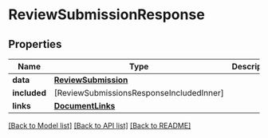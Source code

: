 # ReviewSubmissionResponse

## Properties
Name | Type | Description | Notes
------------ | ------------- | ------------- | -------------
**data** | [**ReviewSubmission**](ReviewSubmission.md) |  | 
**included** | [ReviewSubmissionsResponseIncludedInner] |  | [optional] 
**links** | [**DocumentLinks**](DocumentLinks.md) |  | 

[[Back to Model list]](../README.md#documentation-for-models) [[Back to API list]](../README.md#documentation-for-api-endpoints) [[Back to README]](../README.md)


